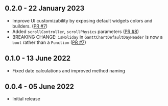 ## 0.2.0 - 22 January 2023

* Improve UI customizability by exposing default widgets colors and builders. ([PR #7](https://github.com/Bdaya-Dev/flutter_gantt_chart/pull/7))
* Added `scrollController`, `scrollPhysics` parameters ([PR #8](https://github.com/Bdaya-Dev/flutter_gantt_chart/issues/8))
* BREAKING CHANGE: `isHoliday` in `GanttChartDefaultDayHeader` is now a `bool` rather than a `Function` ([PR #7](https://github.com/Bdaya-Dev/flutter_gantt_chart/pull/7))

## 0.1.0 - 13 June 2022

* Fixed date calculations and improved method naming

## 0.0.4 - 05 June 2022

* Initial release
